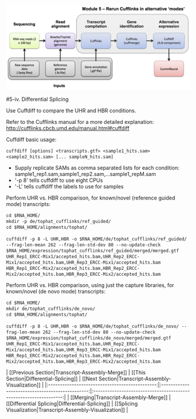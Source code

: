 ![RNA-seq Flowchart - Module 5](Images/RNA-seq_Flowchart5.png)

#5-iv. Differential Splicing

Use Cuffdiff to compare the UHR and HBR conditions.

Refer to the Cufflinks manual for a more detailed explanation:
http://cufflinks.cbcb.umd.edu/manual.html#cuffdiff
	
Cuffdiff basic usage:
```
cuffdiff [options] <transcripts.gtf> <sample1_hits.sam> <sample2_hits.sam> [... sampleN_hits.sam]
```

* Supply replicate SAMs as comma separated lists for each condition: sample1_rep1.sam,sample1_rep2.sam,...sample1_repM.sam
* '-p 8' tells cuffdiff to use eight CPUs
* '-L' tells cuffdiff the labels to use for samples
	
Perform UHR vs. HBR comparison, for known/novel (reference guided mode) transcripts:

	cd $RNA_HOME/
	mkdir -p de/tophat_cufflinks/ref_guided/
	cd $RNA_HOME/alignments/tophat/
	
	cuffdiff -p 8 -L UHR,HBR -o $RNA_HOME/de/tophat_cufflinks/ref_guided/ --frag-len-mean 262 --frag-len-std-dev 80 --no-update-check $RNA_HOME/expression/tophat_cufflinks/ref_guided/merged/merged.gtf UHR_Rep1_ERCC-Mix1/accepted_hits.bam,UHR_Rep2_ERCC-Mix1/accepted_hits.bam,UHR_Rep3_ERCC-Mix1/accepted_hits.bam HBR_Rep1_ERCC-Mix2/accepted_hits.bam,HBR_Rep2_ERCC-Mix2/accepted_hits.bam,HBR_Rep3_ERCC-Mix2/accepted_hits.bam
	
Perform UHR vs. HBR comparison, using just the capture libraries, for known/novel (de novo mode) transcripts:

	cd $RNA_HOME/
	mkdir de/tophat_cufflinks/de_novo/
	cd $RNA_HOME/alignments/tophat/
	
	cuffdiff -p 8 -L UHR,HBR -o $RNA_HOME/de/tophat_cufflinks/de_novo/ --frag-len-mean 262 --frag-len-std-dev 80 --no-update-check $RNA_HOME/expression/tophat_cufflinks/de_novo/merged/merged.gtf UHR_Rep1_ERCC-Mix1/accepted_hits.bam,UHR_Rep2_ERCC-Mix1/accepted_hits.bam,UHR_Rep3_ERCC-Mix1/accepted_hits.bam HBR_Rep1_ERCC-Mix2/accepted_hits.bam,HBR_Rep2_ERCC-Mix2/accepted_hits.bam,HBR_Rep3_ERCC-Mix2/accepted_hits.bam
        
| [[Previous Section|Transcript-Assembly-Merge]] | [[This Section|Differential-Splicing]]          | [[Next Section|Transcript-Assembly-Visualization]]        |
|:----------------------------------------------:|:-----------------------------------------------:|:-----------------------------------------------------------------:|
| [[Merging|Transcript-Assembly-Merge]]          | [[Differential Splicing|Differential-Splicing]] | [[Splicing Visualization|Transcript-Assembly-Visualization]]  |